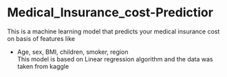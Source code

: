 # Medical_Insurance_cost-Predictior
This is a machine learning model that predicts your medical insurance cost on basis of features like 
* Age, sex, BMI, children, smoker, region  
This model is based on Linear regression algorithm and the data was taken from kaggle
